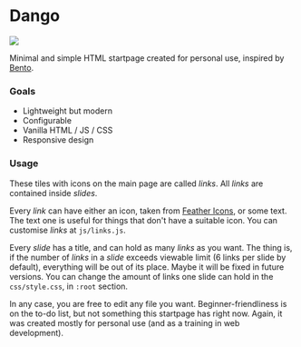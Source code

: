 # Dango
![](https://user-images.githubusercontent.com/50246819/128202000-93d2e294-ceb9-42bf-abe9-6b0168060836.png)

Minimal and simple HTML startpage created for personal use, inspired by [Bento](https://github.com/migueravila/Bento).


### Goals

- Lightweight but modern
- Configurable
- Vanilla HTML / JS / CSS
- Responsive design

### Usage

These tiles with icons on the main page are called _links_. All _links_ are contained inside _slides_.

Every _link_ can have either an icon, taken from [Feather Icons](https://feathericons.com/), or some text. The text one is useful for things that don't have a suitable icon. You can customise _links_ at `js/links.js`.

Every _slide_ has a title, and can hold as many _links_ as you want. The thing is, if the number of _links_ in a _slide_ exceeds viewable limit (6 links per slide by default), everything will be out of its place. Maybe it will be fixed in future versions. You can change the amount of links one slide can hold in the `css/style.css`, in `:root` section.

In any case, you are free to edit any file you want. Beginner-friendliness is on the to-do list, but not something this startpage has right now. Again, it was created mostly for personal use (and as a training in web development).